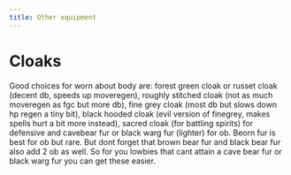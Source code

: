 ```yaml
---
title: Other equipment
---
```


# Cloaks

Good choices for worn about body are: forest green cloak or russet cloak
(decent db, speeds up moveregen), roughly stitched cloak (not as much
moveregen as fgc but more db), fine grey cloak (most db but slows down
hp regen a tiny bit), black hooded cloak (evil version of finegrey,
makes spells hurt a bit more instead), sacred cloak (for battling
spirits) for defensive and cavebear fur or black warg fur (lighter) for
ob. Beorn fur is best for ob but rare. But dont forget that brown bear
fur and black bear fur also add 2 ob as well. So for you lowbies that
cant attain a cave bear fur or black warg fur you can get these easier.